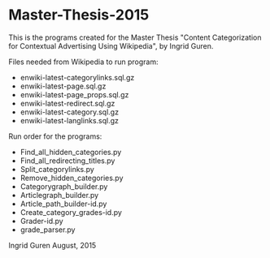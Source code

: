 # Master-Thesis-2015
This is the programs created for the Master Thesis "Content Categorization for Contextual Advertising Using Wikipedia", by Ingrid Guren. 

Files needed from Wikipedia to run program: 
* enwiki-latest-categorylinks.sql.gz
* enwiki-latest-page.sql.gz
* enwiki-latest-page_props.sql.gz
* enwiki-latest-redirect.sql.gz
* enwiki-latest-category.sql.gz
* enwiki-latest-langlinks.sql.gz

Run order for the programs: 
- Find_all_hidden_categories.py
- Find_all_redirecting_titles.py
- Split_categorylinks.py
- Remove_hidden_categories.py
- Categorygraph_builder.py
- Articlegraph_builder.py
- Article_path_builder-id.py
- Create_category_grades-id.py
- Grader-id.py
- grade_parser.py



Ingrid Guren
August, 2015
